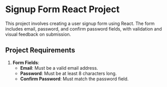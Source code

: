 # Signup Form React Project

This project involves creating a user signup form using React. The form includes email, password, and confirm password fields, with validation and visual feedback on submission.

## Project Requirements

1. **Form Fields**:
   - **Email**: Must be a valid email address.
   - **Password**: Must be at least 8 characters long.
   - **Confirm Password**: Must match the password field.
